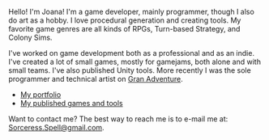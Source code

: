 Hello! I'm Joana! I'm a game developer, mainly programmer, though I also do art as a hobby. I love procedural generation and creating tools. My favorite game genres are all kinds of RPGs, Turn-based Strategy, and Colony Sims.

I've worked on game development both as a professional and as an indie. I've created a lot of small games, mostly for gamejams, both alone and with small teams. I've also published Unity tools. More recently I was the sole programmer and technical artist on [Gran Adventure](https://twitter.com/flyhomestudio).

- [My portfolio](https://docs.google.com/presentation/d/e/2PACX-1vS1RFrvQSqy49AqLBFK2kV9bmeP9z83ftBp7R1614mg21DL0cgGYsQYlu_llF2Q-55aZNcrsTvoFjwv/pub?start=false&loop=false&delayms=3000)
- [My published games and tools](https://iohanna.itch.io/)

Want to contact me? The best way to reach me is to e-mail me at: Sorceress.Spell@gmail.com.
